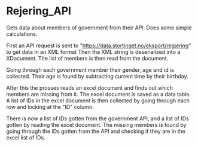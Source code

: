 # Rejering_API
Gets data  about members of government from their API. Does some simple calculations.

First an API request is sent to "https://data.stortinget.no/eksport/regjering" to get data in an XML format
Then the XML string is deserialized into a XDocument.
The list of members is then read from the document.

Going through each government member their gender, age and id is collected.
Their age is found by subtracting current time by their birthday.

After this the prosses reads an excel document and finds out which members are missing from it.
The excel document is saved as a data table. 
A list of IDs in the excel document is then collected by going through each row and locking at the "ID" column.

There is now a list of IDs gotten from the government API, and a list of IDs gotten by reading the excel document. 
The missing members is found by going through the IDs gotten from the API and checking if they are in the excel list of IDs.
